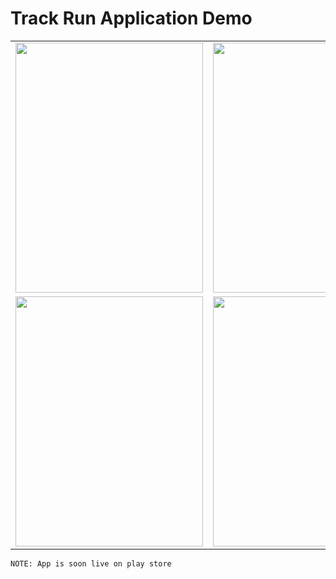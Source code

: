 # Track Run Application Demo
<table border="0">
  <tr>
    <td>
      <img src="https://user-images.githubusercontent.com/54014998/105456233-d1dc3f00-5caa-11eb-9e80-e41ccf9b7c63.png" width="300" height="400">
    </td>
    <td>
      <img src="https://user-images.githubusercontent.com/54014998/105456239-d3a60280-5caa-11eb-9d60-3c80ebd6284a.png" width="300" height="400">
    </td>
    <td>
       <img src="https://user-images.githubusercontent.com/54014998/105456262-db65a700-5caa-11eb-9416-73f474e5cc57.png" width="300" height="400">
    </td>
    <td>
    <img src="https://user-images.githubusercontent.com/54014998/105456244-d43e9900-5caa-11eb-9890-c74487e0bfe2.png" width="300" height="400">
  </td>
  </tr>
  
  <tr>
 <td>
  <img src="https://user-images.githubusercontent.com/54014998/105456250-d6a0f300-5caa-11eb-8d0f-a2d4b0bc5dfb.png" width="300" height="400">
  </td>
  <td>
  <img src="https://user-images.githubusercontent.com/54014998/105456253-d7398980-5caa-11eb-80bb-592cf5716f6f.png" width="300" height="400">
  </td>
  <td>
  <img src="https://user-images.githubusercontent.com/54014998/105456257-d99be380-5caa-11eb-8e97-d58da32f797e.png" width="300" height="400">
  </td>
  <td>
    <img src="https://user-images.githubusercontent.com/54014998/105456255-d7d22000-5caa-11eb-879e-776731015cf3.png" width="300" height="400">
  </td>
  </tr>
  </table>
 
 ``` 
 NOTE: App is soon live on play store 
```
